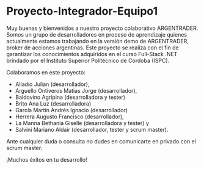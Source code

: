 # Proyecto-Integrador-Equipo1
Muy buenas y bienvenidos a nuestro proyecto colaborativo ARGENTRADER.
Somos un grupo de desarrolladores en proceso de aprendizaje quienes actualmente estamos trabajando en la versión demo de ARGENTRADER, broker de acciones argentinas.
Este proyecto se realiza con el fin de garantizar los conocimientos adquiridos en el curso Full-Stack .NET brindado por el Instituto Superior Politécnico de Córdoba (ISPC).

Colaboramos en este proyecto:
- Alladio Julian (desarrollador),
- Arguello Ontiveros Matias Jorge (desarrollador),
- Baldovino Agripina (desarrolladora y tester)
- Brito Ana Luz (desarrolladora)
- García Martín Andrés Ignacio (desarrollador)
- Herrera Augusto Francisco (desarrollador),
- La Manna Bethania Giselle (desarrolladora y tester) y
- Salvini Mariano Aldair (desarrollador, tester y scrum master).

Ante cualquier duda o consulta no dudes en comunicarte en privado con el scrum master.

¡Muchos éxitos en tu desarrollo!